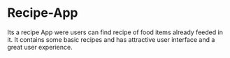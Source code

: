 # Recipe-App
Its a recipe App were users can find recipe of food items already feeded in it. It contains some basic recipes and has attractive user interface and a great user experience.
